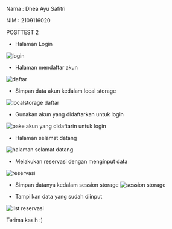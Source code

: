 Nama : Dhea Ayu Safitri

NIM : 2109116020


POSTTEST 2


- Halaman Login

![login](https://user-images.githubusercontent.com/120159860/227732372-b655cf34-79cc-4d6f-8f25-c9267320cbb8.JPG)


- Halaman mendaftar akun

![daftar](https://user-images.githubusercontent.com/120159860/227732469-fca6820f-1750-4ee2-90f6-acfe290704b1.JPG)

- Simpan data akun kedalam local storage

![localstorage daftar](https://user-images.githubusercontent.com/120159860/227732518-86874ec6-453a-41bc-b0f3-eefabeafdc0c.JPG)

- Gunakan akun yang didaftarkan untuk login

![pake akun yang didaftarin untuk login](https://user-images.githubusercontent.com/120159860/227732555-2144d4d2-29ee-45e0-8921-21753d6fb4fd.JPG)

- Halaman selamat datang

![halaman selamat datang](https://user-images.githubusercontent.com/120159860/227733097-a425535f-2ad7-492a-a1ad-d709606ed017.JPG)

- Melakukan reservasi dengan menginput data

![reservasi](https://user-images.githubusercontent.com/120159860/227733209-429b23ff-b49d-42eb-993f-80fc61afb58f.JPG)

- Simpan datanya kedalam session storage
![session storage](https://user-images.githubusercontent.com/120159860/227733258-c60b18c1-a970-404f-8274-8eb44deab4ae.JPG)

- Tampilkan data yang sudah diinput

![list reservasi](https://user-images.githubusercontent.com/120159860/227733292-6e926d55-2b5c-44a0-a746-4428c23b30b8.JPG)




Terima kasih :)
